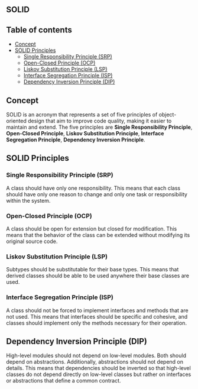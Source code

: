 
## SOLID

## Table of contents

- [Concept](#concept)
- [SOLID Principles](#solid-principles)
  - [Single Responsibility Principle (SRP)](#single-responsibility-principle)
  - [Open-Closed Principle (OCP)](#open-closed-principle)
  - [Liskov Substitution Principle (LSP)](#liskov-substitution-principle)
  - [Interface Segregation Principle (ISP)](#interface-segregation-principle)
  - [Dependency Inversion Principle (DIP)](#dependency-inversion-principle)
    

## Concept
SOLID is an acronym that represents a set of five principles of object-oriented design that aim to improve code quality, making it easier to maintain and extend. The five principles are **Single Responsibility Principle**, **Open-Closed Principle**, **Liskov Substitution Principle**, **Interface Segregation Principle**, **Dependency Inversion Principle**.

## SOLID Principles
### **Single Responsibility Principle (SRP)**
A class should have only one responsibility. This means that each class should have only one reason to change and only one task or responsibility within the system.

### **Open-Closed Principle (OCP)**
A class should be open for extension but closed for modification. This means that the behavior of the class can be extended without modifying its original source code.
 
### **Liskov Substitution Principle (LSP)**
Subtypes should be substitutable for their base types. This means that derived classes should be able to be used anywhere their base classes are used.

### **Interface Segregation Principle (ISP)**
A class should not be forced to implement interfaces and methods that are not used. This means that interfaces should be specific and cohesive, and classes should implement only the methods necessary for their operation.

## **Dependency Inversion Principle (DIP)**
High-level modules should not depend on low-level modules. Both should depend on abstractions. Additionally, abstractions should not depend on details. This means that dependencies should be inverted so that high-level classes do not depend directly on low-level classes but rather on interfaces or abstractions that define a common contract.




